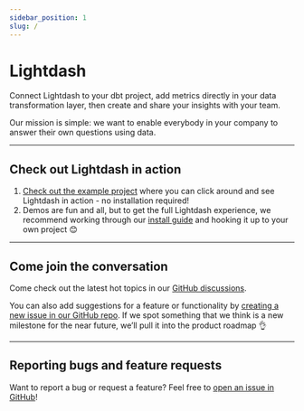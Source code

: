 ```yaml
---
sidebar_position: 1
slug: /
---
```


# Lightdash

Connect Lightdash to your dbt project, add metrics directly in your data transformation layer, then create and share your insights with your team.

Our mission is simple: we want to enable everybody in your company to answer their own questions using data.

---
## Check out Lightdash in action

1. [Check out the example project](http://demo.lightdash.com/) where you can click around and see Lightdash in action - no installation required!
2. Demos are fun and all, but to get the full Lightdash experience, we recommend working through our [install guide](get-started/setup-lightdash/install-lightdash.mdx) and hooking it up to your own project 😊

---
## Come join the conversation
Come check out the latest hot topics in our [GitHub discussions](https://github.com/lightdash/lightdash/discussions). 

You can also add suggestions for a feature or functionality by [creating a new issue in our GitHub repo](https://github.com/lightdash/lightdash/issues/new/choose). If we spot something that we think is a new milestone for the near future, we’ll pull it into the product roadmap 👌

---
## Reporting bugs and feature requests

Want to report a bug or request a feature? Feel free to [open an issue in GitHub](https://github.com/lightdash/lightdash/issues/new/choose)!
